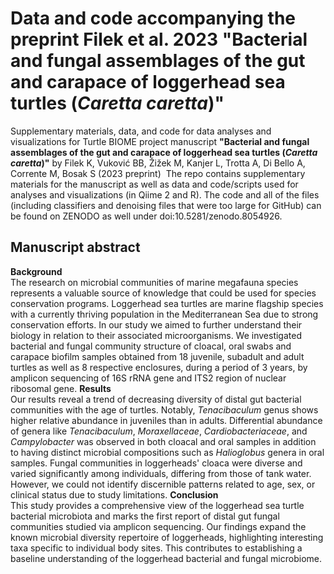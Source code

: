 # Data and code accompanying the preprint Filek et al. 2023 "Bacterial and fungal assemblages of the gut and carapace of loggerhead sea turtles (*Caretta caretta*)"
  
Supplementary materials, data, and code for data analyses and visualizations for Turtle BIOME project manuscript **"Bacterial and fungal assemblages of the gut and carapace of loggerhead sea turtles (*Caretta caretta*)"** by Filek K, Vuković BB, Žižek M, Kanjer L, Trotta A, Di Bello A, Corrente M, Bosak S (2023 preprint)  
The repo contains supplementary materials for the manuscript as well as data and code/scripts used for analyses and visualizations (in Qiime 2 and R). The code and all of the files (including classifiers and denoising files that were too large for GitHub) can be found on ZENODO as well under doi:10.5281/zenodo.8054926.  
  
## Manuscript abstract
**Background**  
The research on microbial communities of marine megafauna species represents a valuable source of knowledge that could be used for species conservation programs. Loggerhead sea turtles are marine flagship species with a currently thriving population in the Mediterranean Sea due to strong conservation efforts. In our study we aimed to further understand their biology in relation to their associated microorganisms. We investigated bacterial and fungal community structure of cloacal, oral swabs and carapace biofilm samples obtained from 18 juvenile, subadult and adult turtles as well as 8 respective enclosures, during a period of 3 years, by amplicon sequencing of 16S rRNA gene and ITS2 region of nuclear ribosomal gene. 
**Results**  
Our results reveal a trend of decreasing diversity of distal gut bacterial communities with the age of turtles. Notably, *Tenacibaculum* genus shows higher relative abundance in juveniles than in adults. Differential abundance of genera like *Tenacibaculum*, *Moraxellaceae*, *Cardiobacteriaceae*, and *Campylobacter* was observed in both cloacal and oral samples in addition to having distinct microbial compositions such as *Halioglobus* genera in oral samples. Fungal communities in loggerheads' cloaca were diverse and varied significantly among individuals, differing from those of tank water. However, we could not identify discernible patterns related to age, sex, or clinical status due to study limitations. 
**Conclusion**  
This study provides a comprehensive view of the loggerhead sea turtle bacterial microbiota and marks the first report of distal gut fungal communities studied via amplicon sequencing. Our findings expand the known microbial diversity repertoire of loggerheads, highlighting interesting taxa specific to individual body sites. This contributes to establishing a baseline understanding of the loggerhead bacterial and fungal microbiome.
